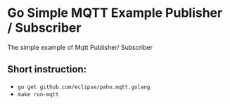 # Go Simple MQTT Example Publisher / Subscriber

The simple example of Mqtt Publisher/ Subscriber

## Short instruction:

* `go get github.com/eclipse/paho.mqtt.golang`
* `make run-mqtt`
